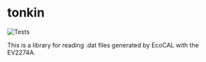 # tonkin

<!-- Remember to change the URL from pytemplate to the name of your project -->
![Tests](https://github.com/HWRacing/tonkin/actions/workflows/tests.yml/badge.svg)

This is a library for reading .dat files generated by EcoCAL with the EV2274A.
